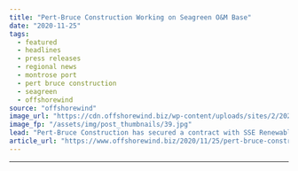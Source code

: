 ```yaml
---
title: "Pert-Bruce Construction Working on Seagreen O&M Base"
date: "2020-11-25"
tags: 
  - featured
  - headlines
  - press releases
  - regional news
  - montrose port
  - pert bruce construction
  - seagreen
  - offshorewind
source: "offshorewind"
image_url: "https://cdn.offshorewind.biz/wp-content/uploads/sites/2/2020/11/25091855/Pert-Bruce-Construction-Working-on-Seagreen-OM-Base.jpg"
image_fp: "/assets/img/post_thumbnails/39.jpg"
lead: "Pert-Bruce Construction has secured a contract with SSE Renewables to carry out works on"
article_url: "https://www.offshorewind.biz/2020/11/25/pert-bruce-construction-working-on-seagreen-om-base/"
---
```


---
